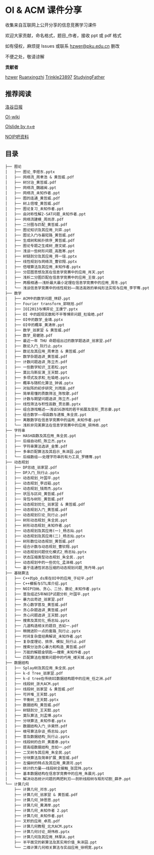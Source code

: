 # OI & ACM 课件分享

收集来自互联网上公开分享的信息竞赛学习课件

欢迎大家贡献，命名格式，题目_作者，接收 ppt 或 pdf 格式

如有侵权，麻烦提 Issues 或联系 hzwer@pku.edu.cn 删改

不便之处，敬请谅解

**贡献者**

[hzwer](https://github.com/hzwer) [Ruanxingzhi](https://github.com/Ruanxingzhi) [Trinkle23897](https://github.com/Trinkle23897) [StudyingFather](https://github.com/StudyingFather)

## 推荐阅读
[洛谷日报](https://www.luogu.com.cn/discuss/show/179788)

[OI-wiki](https://github.com/OI-wiki/OI-wiki/)

[OIslide by n+e](https://github.com/Trinkle23897/oi_slides)

[NOIP吧资料](http://tieba.baidu.com/p/3257519559)

## 目录

    ├── 图论
    │   ├── 图论_李煜东.pptx
    │   ├── 网络流_周聿浩 & 黄哲威.pdf
    │   ├── 树分治_黄哲威.pdf
    │   ├── 网络流_魏越闽.ppt
    │   ├── 网络流_未知作者.ppt
    │   ├── 图的连通_黄哲威.pdf
    │   ├── 树上倍增_黄哲威.pdf
    │   ├── 图论复习_未知作者.ppt
    │   ├── 由对称性解2-SAT问题_未知作者.ppt
    │   ├── 网络流建模_周尚彦.pdf
    │   ├── 二分图与匹配_黄哲威.pdf
    │   ├── 图论知识及其应用_刘弈.ppt
    │   ├── 图论入门与最短路_黄哲威.pdf
    │   ├── 生成树和拓扑排序_黄哲威.pdf
    │   ├── 图论专题之生成树_唐文斌.ppt
    │   ├── 浅谈一些树形问题_高胜寒.ppt
    │   ├── 树链剖分及其应用_蒋一瑶.pptx
    │   ├── 线性规划与网络流_曹钦翔.pptx
    │   ├── 倍增算法及其应用_未知作者.pptx
    │   ├── 分层图思想及其在信息学竞赛中的应用_肖天.ppt
    │   ├── 浅析二分图匹配在信息学竞赛中的应用_王俊.ppt
    │   ├── 两极相通——浅析最大最小定理在信息学竞赛中的应用_周冬.ppt
    │   └── 浅谈信息学竞赛中的线性规划——简洁高效的单纯形法实现与应用_李宇骞.ppt
    ├── 数学
    │   ├── ACM中的数学问题_林舒.ppt
    │   ├── Fourier transform_郭晓旭.pdf
    │   ├── IOI2013与博弈论_王康宁.pptx
    │   ├── OI 中的超现实数和不平等博弈问题_杜瑜皓.pdf
    │   ├── OI中的数学_金靖.pptx
    │   ├── OI中的概率_黄涛岸.ppt
    │   ├── 数学_翁家翌 & 黄哲威.pdf
    │   ├── 数学_易健驰.pdf
    │   ├── 最近一年 THU 命题组出过的数学题选讲_翁家翌.pdf
    │   ├── 数论入门_阮行止.pptx
    │   ├── 数论及其应用_周聿浩 & 黄哲威.pdf
    │   ├── 数学杂题选讲_黄哲威.pdf
    │   ├── 计数问题选讲_陈立杰.pdf
    │   ├── 一些数学知识_王若松.ppt
    │   ├── 莫比乌斯反演_王天懿.ppt
    │   ├── 多项式及求和_杜瑜皓.pptx
    │   ├── 概率与随机化算法_钟诚.pptx
    │   ├── 对拟阵的初步研究_刘雨辰.pdf
    │   ├── 简单易懂的质数筛法_陈牧歌.pdf
    │   ├── 计数与期望问题选讲_陈立杰.pdf
    │   ├── 线性筛法与积性函数_贾志鹏.pptx
    │   ├── 组合游戏略述——浅谈SG游戏的若干拓展及变形_贾志豪.ppt
    │   ├── 组合数学——母函数与递推_朱全民.ppt
    │   ├── 离散数学在信息学竞赛中的运用_未知作者.ppt
    │   └── 浅析非完美算法在信息学竞赛中的应用_胡伟栋.ppt
    ├── 字符串
    │   ├── HASH函数及其应用_朱全民.ppt
    │   ├── 后缀自动机_陈立杰.pptx
    │   ├── 字符串算法选讲_金策.pdf
    │   ├── 多串匹配算法及其启示_朱泽园.ppt
    │   └── 后缀数组——处理字符串的有力工具_罗穗骞.ppt
    ├── 动态规划
    │   ├── DP总结_翁家翌.pdf
    │   ├── DP入门_阮行止.pptx
    │   ├── 动态规划_叶国平.ppt
    │   ├── 动态规划_李远韬.ppt
    │   ├── 动态规划_钱雨杰.pptx
    │   ├── 状压与区间_黄哲威.pdf
    │   ├── 背包与树形_黄哲威.pdf
    │   ├── 动态规划优化_翁家翌 & 黄哲威.pdf
    │   ├── 动态规划入门_黄哲威.pdf
    │   ├── 动态规划引论_阮行止.pdf
    │   ├── 树形动态规划_朱全民.ppt
    │   ├── 树形动态规划_未知作者.ppt
    │   ├── 动态规划及其应用(一)_杨志灿.ppt
    │   ├── 动态规划及其应用(二)_杨志灿.pptx
    │   ├── 树形数位动态规划_黄哲威.pdf
    │   ├── 组合计数与动态规划_曹钦翔.ppt
    │   ├── 动态规划问题优化模式2_杨志灿.pptx
    │   ├── 状态压缩类型动态规划_朱全民..ppt
    │   ├── 动态规划中的一些优化_孟泽楠.ppt
    │   └── 基于连通性状态压缩的动态规划问题_陈丹琦.ppt
    ├── 基础算法
    │   ├── C++的pb_ds库在OI中的应用_于纪平.pdf
    │   ├── C++模板与STL库介绍.ppt
    │   ├── NOIP归纳、贪心、二分、数论_未知作者.pptx
    │   ├── 普及组近5年NOIP试题分析_叶国平.ppt
    │   ├── 暴力出奇迹_翁家翌.pdf
    │   ├── 贪心数学普及_黄哲威.pdf
    │   ├── 贪心杂题选讲_黄哲威.pdf
    │   ├── 贪心问题选讲_王天懿.ppt
    │   ├── 搜索及其优化_杨志灿.pptx
    │   ├── 几道构造相关的题目_吉如一.pdf
    │   ├── 稍微进阶一点的套路_阮行止.pptx
    │   ├── 时间复杂度经典解说_未知作者.ppt
    │   ├── 复杂度理论、排序、模拟_阮行止.pdf
    │   ├── 搜索分治贪⼼暴⼒和构造_黄哲威.pdf
    │   ├── 万能的解题金钥匙——搜索_未知作者.ppt
    │   └── 匹配算法在搜索问题中的巧用_楼天城.ppt
    ├── 数据结构
    │   ├── Splay树及其应用_朱全民.ppt
    │   ├── k-d Tree_翁家翌.pdf
    │   ├── k-d tree在传统OI数据结构题中的应用_任之洲.pdf
    │   ├── 线段树_浙大ACM.ppt
    │   ├── 线段树_翁家翌 & 黄哲威.pdf
    │   ├── 可并堆_王天懿.ppt
    │   ├── 平衡树_王天懿.pptx
    │   ├── 数据结构_黄哲威.pdf
    │   ├── 树链剖分_王天懿.ppt
    │   ├── 莫队算法_刘孟博.pptx
    │   ├── 分块算法_未知作者.pptx
    │   ├── 数据结构入门_许昊然.pdf
    │   ├── 根号算法杂谈_杨志灿.ppt
    │   ├── 普及数据结构_阮行止.pptx
    │   ├── 线段树的合并_黄嘉泰.pptx
    │   ├── 提高组数据结构_吉如一.pdf
    │   ├── 二叉树与其应用_朱全民.ppt
    │   ├── 分块算法及简单扩展_黄哲威.pdf
    │   ├── 左偏树的特点及其应用_黄源河.ppt
    │   ├── 统计的力量——线段树全接触_张昆玮.pptx
    │   ├── 基本数据结构在信息学竞赛中的应用_朱晨光.ppt
    │   └── 解决动态统计问题的两把利刃——剖析线段树与矩形切割_薛矛.ppt
    └── 计算几何
        ├── 计算几何_邓东.ppt
        ├── 计算几何_翁家翌 & 黄哲威.pdf
        ├── 计算几何_钟思思.ppt
        ├── 计算几何_黄涛岸.ppt
        ├── 计算几何_未知作者 2.ppt
        ├── 计算几何_未知作者.ppt
        ├── 叉积的应用_卓亮.pdf
        ├── 计算几何教程_北大ACM.pptx
        ├── 计算几何讨论_胡伟栋.pptx
        ├── 计算几何及其应用_林厚从.ppt
        ├── 半平面交的新算法及其实用价值_朱泽园.ppt
        └── 二维计算几何相关算法与实战应用_徐明宽.pptx


